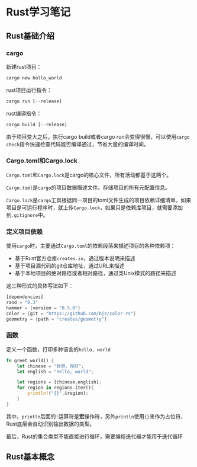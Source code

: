 # Rust学习笔记

## Rust基础介绍

### cargo

新建rust项目：

```rust
cargo new hollo_world
```

rust项目运行指令：

```rust
cargo run [--release]
```

rust编译指令：

```rust
cargo build [--release]
```

由于项目变大之后，执行cargo build或者cargo run会变得很慢，可以使用`cargo check`指令快速检查代码能否编译通过，节省大量的编译时间。

### Cargo.toml和Cargo.lock

`Cargo.toml`和`Cargo.lock`是cargo的核心文件，所有活动都基于这两个。

`Cargo.toml`是`cargo`的项目数据描述文件。存储项目的所有元配置信息。

`Cargo.lock`是`cargo`工具根据同一项目的toml文件生成的项目依赖详细清单。如果项目是可运行程序时，就上传`Cargo.lock`，如果只是依赖库项目，就需要添加到`.gitignore`中。

### 定义项目依赖

使用`cargo`时，主要通过`Cargo.toml`的依赖段落来描述项目的各种依赖项：

-   基于Rust官方仓库`creates.io`，通过版本说明来描述
-   基于项目源代码的git仓库地址，通过URL来描述
-   基于本地项目的绝对路径或者相对路径，通过类Unix模式的路径来描述

这三种形式的具体写法如下：

```rust
[dependencies]
rand = "0.3"
hammer = {version = "0.5.0"}
color = {git = "https://github.com/bjz/color-rs"}
geometry = {path = "creates/geometry"}
```

### 函数

定义一个函数，打印多种语言的`hello, world`

```rust
fn greet_world() {
    let chinese = "世界，你好";
    let english = "hello, world";

    let regions = [chinese,english];
    for region in regions.iter(){
        println!("{}",&region);
    }
}
```

其中，`println`后面的`!`运算符是**宏**操作符，另外`println`使用`{}`来作为占位符，Rust底层会自动识别输出数据的类型。

最后，Rust的集合类型不能直接进行循环，需要编程迭代器才能用于迭代循环

## Rust基本概念

